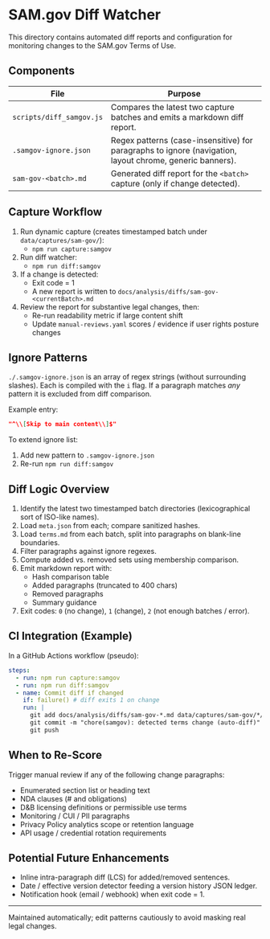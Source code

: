 # SAM.gov Diff Watcher

This directory contains automated diff reports and configuration for monitoring changes to the SAM.gov Terms of Use.

## Components

| File | Purpose |
|------|---------|
| `scripts/diff_samgov.js` | Compares the latest two capture batches and emits a markdown diff report. |
| `.samgov-ignore.json` | Regex patterns (case-insensitive) for paragraphs to ignore (navigation, layout chrome, generic banners). |
| `sam-gov-<batch>.md` | Generated diff report for the `<batch>` capture (only if change detected). |

## Capture Workflow

1. Run dynamic capture (creates timestamped batch under `data/captures/sam-gov/`):
   - `npm run capture:samgov`
2. Run diff watcher:
   - `npm run diff:samgov`
3. If a change is detected:
   - Exit code = 1
   - A new report is written to `docs/analysis/diffs/sam-gov-<currentBatch>.md`
4. Review the report for substantive legal changes, then:
   - Re-run readability metric if large content shift
   - Update `manual-reviews.yaml` scores / evidence if user rights posture changes

## Ignore Patterns

`./.samgov-ignore.json` is an array of regex strings (without surrounding slashes). Each is compiled with the `i` flag. If a paragraph matches *any* pattern it is excluded from diff comparison.

Example entry:
```json
"^\\[Skip to main content\\]$"
```

To extend ignore list:
1. Add new pattern to `.samgov-ignore.json`
2. Re-run `npm run diff:samgov`

## Diff Logic Overview

1. Identify the latest two timestamped batch directories (lexicographical sort of ISO-like names).
2. Load `meta.json` from each; compare sanitized hashes.
3. Load `terms.md` from each batch, split into paragraphs on blank-line boundaries.
4. Filter paragraphs against ignore regexes.
5. Compute added vs. removed sets using membership comparison.
6. Emit markdown report with:
   - Hash comparison table
   - Added paragraphs (truncated to 400 chars)
   - Removed paragraphs
   - Summary guidance
7. Exit codes: `0` (no change), `1` (change), `2` (not enough batches / error).

## CI Integration (Example)

In a GitHub Actions workflow (pseudo):
```yaml
steps:
  - run: npm run capture:samgov
  - run: npm run diff:samgov
  - name: Commit diff if changed
    if: failure() # diff exits 1 on change
    run: |
      git add docs/analysis/diffs/sam-gov-*.md data/captures/sam-gov/*/meta.json
      git commit -m "chore(samgov): detected terms change (auto-diff)"
      git push
```

## When to Re-Score

Trigger manual review if any of the following change paragraphs:
- Enumerated section list or heading text
- NDA clauses (# and obligations)
- D&B licensing definitions or permissible use terms
- Monitoring / CUI / PII paragraphs
- Privacy Policy analytics scope or retention language
- API usage / credential rotation requirements

## Potential Future Enhancements
- Inline intra-paragraph diff (LCS) for added/removed sentences.
- Date / effective version detector feeding a version history JSON ledger.
- Notification hook (email / webhook) when exit code = 1.

---
Maintained automatically; edit patterns cautiously to avoid masking real legal changes.
